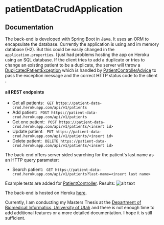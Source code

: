 # patientDataCrudApplication
## Documentation
The back-end is developed with Spring Boot in Java. It uses an ORM to encapsulate the database. Currently the application is using and im memory database (H2). But this could be easily changed in the `application.properties`. I just had problems hosting the app on Heroku using an SQL database. If the client tries to add a duplicate or tries to change an existing patient to be a duplicate, the server will throw a [DuplicatedPatientException](src/main/java/com/thiess/cgm/patientDataCrudApplication) which is handled by [PatientControllerAdvice](src/main/java/com/thiess/cgm/patientDataCrudApplication/PatientControllerAdvice.java) to pass the exception message and the correct HTTP status code to the client .

#### all REST endpoints
* Get all patients: ` GET https://patient-data-crud.herokuapp.com/api/v1/patients`
* Add patient: ` POST https://patient-data-crud.herokuapp.com/api/v1/patients`
* Get one patient: ` POST https://patient-data-crud.herokuapp.com/api/v1/patients/<insert id>`
* Update patient: ` PUT https://patient-data-crud.herokuapp.com/api/v1/patients/<insert id>`
* Delete patient: ` DELETE https://patient-data-crud.herokuapp.com/api/v1/patients/<insert id>`

The back-end offers server sided searching for the patient's last name as an HTTP query parameter:
* Search patient: ` GET https://patient-data-crud.herokuapp.com/api/v1/patients?last-name=<insert last name>`

Example tests are added for [PatientController](src/test/java/com/thiess/cgm/patientDataCrudApplication/PatientControllerUnitTest.java ).
Results: ![alt text](https://i.imgur.com/64B9ERe.png)

The back-end is hosted on Heroku [here](https://patient-data-crud.herokuapp.com).

Currently, I am conducting my Masters Thesis at the [Department of Biomedical Informatics, University of Utah](https://medicine.utah.edu/dbmi/) and there is not enough time to add additional features or a more detailed documentation. I hope it is still sufficient.
